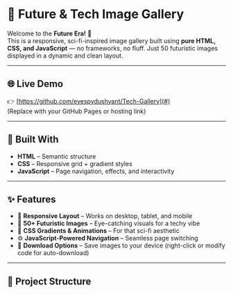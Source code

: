 # 🔮 Future & Tech Image Gallery

Welcome to the **Future Era!** 🚀  
This is a responsive, sci-fi-inspired image gallery built using **pure HTML, CSS, and JavaScript** — no frameworks, no fluff. Just 50 futuristic images displayed in a dynamic and clean layout.

---

## 🌐 Live Demo

👉 [https://github.com/eyespydushyant/Tech-Gallery](#)  
(Replace with your GitHub Pages or hosting link)

---

## 🧰 Built With

- **HTML** – Semantic structure
- **CSS** – Responsive grid + gradient styles
- **JavaScript** – Page navigation, effects, and interactivity

---

## ✨ Features

- 📱 **Responsive Layout** – Works on desktop, tablet, and mobile
- 🌌 **50+ Futuristic Images** – Eye-catching visuals for a techy vibe
- 🎨 **CSS Gradients & Animations** – For that sci-fi aesthetic
- ⚙️ **JavaScript-Powered Navigation** – Seamless page switching
- 💾 **Download Options** – Save images to your device (right-click or modify code for auto-download)

---

## 📁 Project Structure

